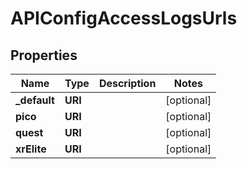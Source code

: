 

# APIConfigAccessLogsUrls


## Properties

| Name | Type | Description | Notes |
|------------ | ------------- | ------------- | -------------|
|**_default** | **URI** |  |  [optional] |
|**pico** | **URI** |  |  [optional] |
|**quest** | **URI** |  |  [optional] |
|**xrElite** | **URI** |  |  [optional] |




